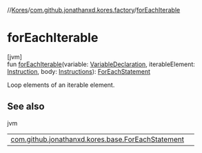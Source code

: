 //[Kores](../../index.md)/[com.github.jonathanxd.kores.factory](index.md)/[forEachIterable](for-each-iterable.md)

# forEachIterable

[jvm]\
fun [forEachIterable](for-each-iterable.md)(variable: [VariableDeclaration](../com.github.jonathanxd.kores.base/-variable-declaration/index.md), iterableElement: [Instruction](../com.github.jonathanxd.kores/-instruction/index.md), body: [Instructions](../com.github.jonathanxd.kores/-instructions/index.md)): [ForEachStatement](../com.github.jonathanxd.kores.base/-for-each-statement/index.md)

Loop elements of an iterable element.

## See also

jvm

| | |
|---|---|
| [com.github.jonathanxd.kores.base.ForEachStatement](../com.github.jonathanxd.kores.base/-for-each-statement/index.md) |  |
